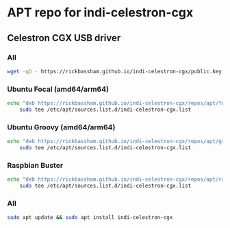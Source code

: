 # APT repo for indi-celestron-cgx

## Celestron CGX USB driver

### All

```bash
wget -qO - https://rickbassham.github.io/indi-celestron-cgx/public.key | sudo apt-key add -
```

### Ubuntu Focal (amd64/arm64)

```bash
echo "deb https://rickbassham.github.io/indi-celestron-cgx/repos/apt/focal focal main" | \
    sudo tee /etc/apt/sources.list.d/indi-celestron-cgx.list
```

### Ubuntu Groovy (amd64/arm64)

```bash
echo "deb https://rickbassham.github.io/indi-celestron-cgx/repos/apt/groovy groovy main" | \
    sudo tee /etc/apt/sources.list.d/indi-celestron-cgx.list
```

### Raspbian Buster

```bash
echo "deb https://rickbassham.github.io/indi-celestron-cgx/repos/apt/raspbian buster main" | \
    sudo tee /etc/apt/sources.list.d/indi-celestron-cgx.list
```

### All

```bash
sudo apt update && sudo apt install indi-celestron-cgx
```
